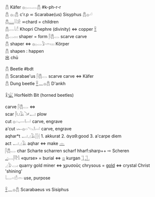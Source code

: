 𓆣 Käfer 𓐍𓊪𓂋𓂋𓆣 #k-ph-r-r  
𓆣 𓐍𓊪𓆣 c'r.p ⋍ Scarabae(us) Sisyphus 𓆣𓐍𓏘  
𓆣[𓂋](𓂋)𓇋𓇋𓀀 ⋍chard = children  
𓆣𓂋𓇋𓀭  Khopri Chephre (divinity)  ⇔ copper [𓋹](𓋹)  
𓆣𓂋𓏥  shaper = form  𓋴𓆣𓂋 scarve carve  
𓆣 shaper ⇔ 𓐍𓊪𓂋𓅱𓏛𓏥 Körper  
𓆣  shapen : happen  
出 chū

𓆣 Beetle #bdt  
𓆣 Scarabae'us 𓋴𓆣𓂋 scarve carve ⇔ Käfer  
𓆣 Dung beetle [𓋹](𓋹)𓈖𓐍𓆣  D'ankh  

𓇇[𓆤](𓆤) HorNeith Bit (horned beetles)  


carve 𓋴𓆣𓂋 ⇔  
scar 𓋴𓂓𓄿𓍁𓂝 plow  
cut   𓐍𓏏𓂷𓂡  carve, engrave  
a'cut 𓆱𓐍𓏏𓌫𓂡  carve, engrave  
aqhar*t 𓂝𓈎𓄿𓂭𓂭𓏜 1. akkurat 2. ἀγαθ:good 3. a'carpe diem  
act 𓂝𓈎𓄿  aqhar ⇔ make [𓁹](𓁹)  
𓋴𓆣𓂋 char Scharte scharren scharf hharf:sharp++ ⇨ Scheren  
[𓈎](𓈎)𓂋𓋴𓌟𓀜 «qurse» = burial ⇔ [𓊖](𓊖) kurgan [𓊼](𓊼)[𓊻](𓊻)  
𓈎𓅱𓂋𓏤 quarry gold miner ⇔ χρυσοῦς chrysous = [gold](Gold) ⇔ crystal Christ 'shining'  
𓇋𓂋𓏏𓀺𓏛  use, purpose  

[𓋹](𓋹)𓈖𓐍𓆣 Scarabaeus vs Sisiphus  
